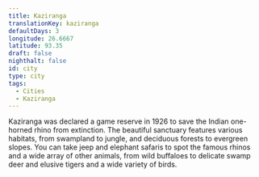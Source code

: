 ```yaml
---
title: Kaziranga
translationKey: kaziranga
defaultDays: 3
longitude: 26.6667
latitude: 93.35
draft: false
nighthalt: false
id: city
type: city
tags:
  - Cities
  - Kaziranga
---
```

Kaziranga was declared a game reserve in 1926 to save the Indian one-horned rhino from extinction. The beautiful sanctuary features various habitats, from swampland to jungle, and deciduous forests to evergreen slopes. You can take jeep and elephant safaris to spot the famous rhinos and a wide array of other animals, from wild buffaloes to delicate swamp deer and elusive tigers and a wide variety of birds.